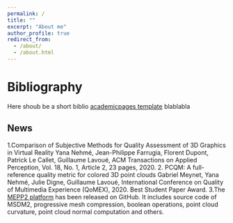 ```yaml
---
permalink: /
title: ""
excerpt: "About me"
author_profile: true
redirect_from: 
  - /about/
  - /about.html
---
```


Bibliography
======
Here shoub be a short biblio [academicpages template](https://github.com/academicpages/academicpages.github.io) blablabla

News
------
1.Comparison of Subjective Methods for Quality Assessment of 3D Graphics in Virtual Reality
Yana Nehmé, Jean-Philippe Farrugia, Florent Dupont, Patrick Le Callet, Guillaume Lavoué, ACM Transactions on Applied Perception, Vol. 18, No. 1, Article 2, 23 pages, 2020.
2. PCQM: A full-reference quality metric for colored 3D point clouds 
Gabriel Meynet, Yana Nehmé, Julie Digne, Guillaume Lavoué, International Conference on Quality of Multimedia Experience (QoMEX), 2020. Best Student Paper Award.
3.The [MEPP2 platform](https://github.com/MEPP-team/MEPP2) has been released on GitHub. It includes source code of MSDM2, progressive mesh compression, boolean operations, point cloud curvature, point cloud normal computation and others.
